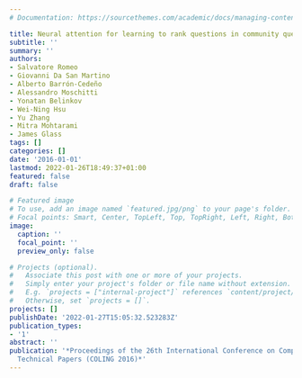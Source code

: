 ```yaml
---
# Documentation: https://sourcethemes.com/academic/docs/managing-content/

title: Neural attention for learning to rank questions in community question answering
subtitle: ''
summary: ''
authors:
- Salvatore Romeo
- Giovanni Da San Martino
- Alberto Barrón-Cedeño
- Alessandro Moschitti
- Yonatan Belinkov
- Wei-Ning Hsu
- Yu Zhang
- Mitra Mohtarami
- James Glass
tags: []
categories: []
date: '2016-01-01'
lastmod: 2022-01-26T18:49:37+01:00
featured: false
draft: false

# Featured image
# To use, add an image named `featured.jpg/png` to your page's folder.
# Focal points: Smart, Center, TopLeft, Top, TopRight, Left, Right, BottomLeft, Bottom, BottomRight.
image:
  caption: ''
  focal_point: ''
  preview_only: false

# Projects (optional).
#   Associate this post with one or more of your projects.
#   Simply enter your project's folder or file name without extension.
#   E.g. `projects = ["internal-project"]` references `content/project/deep-learning/index.md`.
#   Otherwise, set `projects = []`.
projects: []
publishDate: '2022-01-27T15:05:32.523283Z'
publication_types:
- '1'
abstract: ''
publication: '*Proceedings of the 26th International Conference on Computational Linguistics:
  Technical Papers (COLING 2016)*'
---
```


